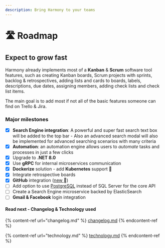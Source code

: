 ```yaml
---
description: Bring Harmony to your teams
---
```


# 🛣️ Roadmap

## Expect to grow fast

Harmony already implements most of a **Kanban** & **Scrum** software tool features, such as creating Kanban boards, Scrum projects with sprints, backlog & retrospectives, adding lists and cards to boards, labels, descriptions, due dates, assigning members, adding check lists and check list items.

The main goal is to add most if not all of the basic features someone can find on Trello & Jira.&#x20;

### Major milestones

* [x] **Search Engine integration**: A powerful and super fast search text box will be added to the top bar - Also an advanced search modal will also be implemented for advanced searching scenarios with many criteria
* [x] **Automation**: an automation engine allows users to _automate_ tasks and processes in just a few clicks
* [x] Upgrade to **.NET 8.0**&#x20;
* [x] Use **gRPC** for internal microservices communication
* [x] **Dockerize** solution - add **Kubernetes** support :whale:&#x20;
* [x] Integrate retrospective boards&#x20;
* [x] **GitHub** integration ([new ](changelog.md#version-2.10):rocket:)
* [ ] Add option to use [PostgreSQL](https://www.postgresql.org/) instead of SQL Server for the core API
* [ ] Create a Search Engine microservice backed by ElasticSearch
* [ ] **Gmail & Facebook** login integration

#### Read next - Changelog & Technology used

{% content-ref url="changelog.md" %}
[changelog.md](changelog.md)
{% endcontent-ref %}

{% content-ref url="technology.md" %}
[technology.md](technology.md)
{% endcontent-ref %}
